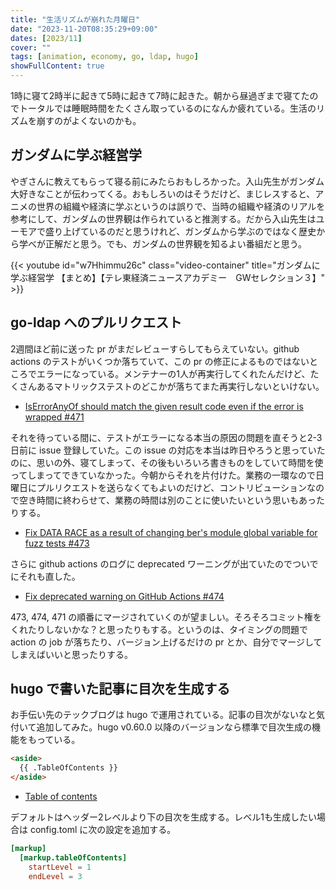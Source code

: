 ```yaml
---
title: "生活リズムが崩れた月曜日"
date: "2023-11-20T08:35:29+09:00"
dates: [2023/11]
cover: ""
tags: [animation, economy, go, ldap, hugo]
showFullContent: true
---
```


1時に寝て2時半に起きて5時に起きて7時に起きた。朝から昼過ぎまで寝てたのでトータルでは睡眠時間をたくさん取っているのになんか疲れている。生活のリズムを崩すのがよくないのかも。

## ガンダムに学ぶ経営学

やぎさんに教えてもらって寝る前にみたらおもしろかった。入山先生がガンダム大好きなことが伝わってくる。おもしろいのはそうだけど、まじレスすると、アニメの世界の組織や経済に学ぶというのは誤りで、当時の組織や経済のリアルを参考にして、ガンダムの世界観は作られていると推測する。だから入山先生はユーモアで盛り上げているのだと思うけれど、ガンダムから学ぶのではなく歴史から学べが正解だと思う。でも、ガンダムの世界観を知るよい番組だと思う。

{{< youtube id="w7Hhimmu26c" class="video-container" title="ガンダムに学ぶ経営学 【まとめ】【テレ東経済ニュースアカデミー　GWセレクション３】" >}}

## go-ldap へのプルリクエスト

2週間ほど前に送った pr がまだレビューすらしてもらえていない。github actions のテストがいくつか落ちていて、この pr の修正によるものではないところでエラーになっている。メンテナーの1人が再実行してくれたんだけど、たくさんあるマトリックステストのどこかが落ちてまた再実行しないといけない。

* [IsErrorAnyOf should match the given result code even if the error is wrapped #471](https://github.com/go-ldap/ldap/pull/471)

それを待っている間に、テストがエラーになる本当の原因の問題を直そうと2-3日前に issue 登録していた。この issue の対応を本当は昨日やろうと思っていたのに、思いの外、寝てしまって、その後もいろいろ書きものをしていて時間を使ってしまってできていなかった。今朝からそれを片付けた。業務の一環なので日曜日にプルリクエストを送らなくてもよいのだけど、コントリビューションなので空き時間に終わらせて、業務の時間は別のことに使いたいという思いもあったりする。

* [Fix DATA RACE as a result of changing ber's module global variable for fuzz tests #473](https://github.com/go-ldap/ldap/pull/473)

さらに github actions のログに deprecated ワーニングが出ていたのでついでにそれも直した。

* [Fix deprecated warning on GitHub Actions #474](https://github.com/go-ldap/ldap/pull/474)

473, 474, 471 の順番にマージされていくのが望ましい。そろそろコミット権をくれたりしないかな？と思ったりもする。というのは、タイミングの問題で action の job が落ちたり、バージョン上げるだけの pr とか、自分でマージしてしまえばいいと思ったりする。

## hugo で書いた記事に目次を生成する

お手伝い先のテックブログは hugo で運用されている。記事の目次がないなと気付いて追加してみた。hugo v0.60.0 以降のバージョンなら標準で目次生成の機能をもっている。

```html
<aside>
  {{ .TableOfContents }}
</aside>
```

* [Table of contents](https://gohugo.io/content-management/toc/)

デフォルトはヘッダー2レベルより下の目次を生成する。レベル1も生成したい場合は config.toml に次の設定を追加する。

```toml
[markup]
  [markup.tableOfContents]
    startLevel = 1
    endLevel = 3
```
